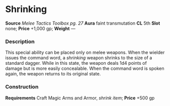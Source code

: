 ﻿---
name: "Shrinking"
type: "weapon_quality"
price: "+1,000 gp"
description: |
  "This special ability can be placed only on melee weapons. When the wielder issues the command word, a _shrinking_ weapon shrinks to the size of a standard dagger. While in this state, the weapon deals 1d4 points of damage but is more easily concealable. When the command word is spoken again, the weapon returns to its original state."
---

#  Shrinking

**Source** _Melee Tactics Toolbox pg. 27_
**Aura** faint transmutation **CL** 5th
**Slot** none; **Price** +1,000 gp; **Weight** —

### Description

This special ability can be placed only on melee weapons. When the wielder issues the command word, a _shrinking_ weapon shrinks to the size of a standard dagger. While in this state, the weapon deals 1d4 points of damage but is more easily concealable. When the command word is spoken again, the weapon returns to its original state.

### Construction

**Requirements** Craft Magic Arms and Armor, _shrink item_; **Price** +500 gp